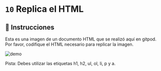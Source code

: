 # `10` Replica el HTML

## 📝 Instrucciones

Esta es una imagen de un documento HTML que se realizó aquí en gitpod. Por favor, codifique el HTML necesario para replicar la imagen.

![demo](https://github.com/developersIQ/html-tutorial-exercises-course/blob/master/.learn/assets/10-replicate-html.png?raw=true)

Pista: Debes utilizar las etiquetas h1, h2, ul, ol, li, p y a.
